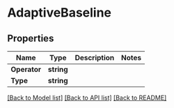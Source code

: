# AdaptiveBaseline

## Properties

Name | Type | Description | Notes
------------ | ------------- | ------------- | -------------
**Operator** | **string** |  | 
**Type** | **string** |  | 

[[Back to Model list]](../README.md#documentation-for-models) [[Back to API list]](../README.md#documentation-for-api-endpoints) [[Back to README]](../README.md)


